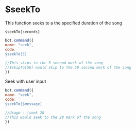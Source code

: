 # $seekTo

This function seeks to a the specified duration of the song

```
$seekTo[seconds]
```

```javascript
bot.command({
name: "seek",
code: `
$seekTo[5]
`
//This skips to the 5 second mark of the song
//$skipTo[50] would skip to the 50 second mark of the song
})
```

Seek with user input

```javascript
bot.command({
name: "seek",
code: `
$seekTo[$message]
`
//Usage - !seek 28
//This would seek to the 28 mark of the song
})
```
